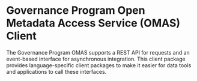 <!-- SPDX-License-Identifier: Apache-2.0 -->

# Governance Program Open Metadata Access Service (OMAS) Client

The Governance Program OMAS supports a REST API for requests and an event-based
interface for asynchronous integration.  This client
package provides language-specific client packages to make it easier
for data tools and applications to call these interfaces.